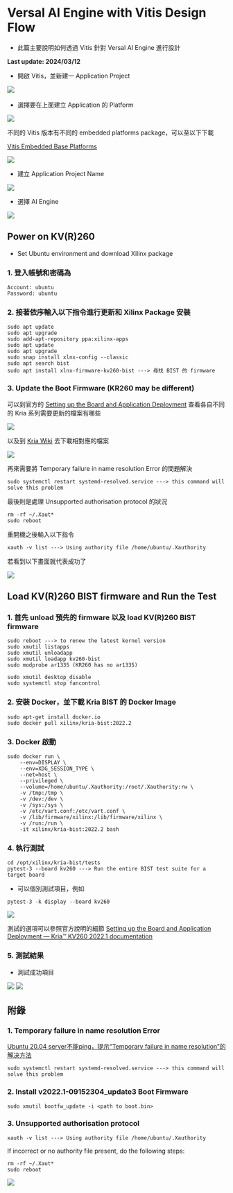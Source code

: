 # Versal AI Engine with Vitis Design Flow
+ 此篇主要說明如何透過 Vitis 針對 Versal AI Engine 進行設計

**Last update: 2024/03/12**

+ 開啟 Vitis，並新建一 Application Project

​<img src="Images/AI1.PNG"/>

+ 選擇要在上面建立 Application 的 Platform

<img src="Images/AI2.PNG"/>

不同的 Vitis 版本有不同的 embedded platforms package，可以至以下下載

[Vitis Embedded Base Platforms](https://www.xilinx.com/support/download/index.html/content/xilinx/en/downloadNav/embedded-platforms.html)

<img src="Images/AI3.PNG"/>

+ 建立 Application Project Name

<img src="Images/AI4.PNG"/>

+ 選擇 AI Engine

<img src="Images/AI5.PNG"/>

## Power on KV(R)260
+ Set Ubuntu environment and download Xilinx package
### 1. 登入帳號和密碼為
```
Account: ubuntu
Password: ubuntu
```

### 2. 接著依序輸入以下指令進行更新和 Xilinx Package 安裝
```
sudo apt update
sudo apt upgrade
sudo add-apt-repository ppa:xilinx-apps
sudo apt update
sudo apt upgrade
sudo snap install xlnx-config --classic
sudo apt search bist
sudo apt install xlnx-firmware-kv260-bist ---> 尋找 BIST 的 firmware
```

### 3. Update the Boot Firmware (KR260 may be different)
可以到官方的 [Setting up the Board and Application Deployment](https://xilinx.github.io/kria-apps-docs/kv260/2022.1/build/html/docs/bist/docs/run.html) 查看各自不同的 Kria 系列需要更新的檔案有哪些

<img src="Images/AI1.PNG"/>

以及到 [Kria Wiki](https://xilinx-wiki.atlassian.net/wiki/spaces/A/pages/1641152513/Kria+SOMs+Starter+Kits#Boot-Firmware-Updates) 去下載相對應的檔案

<img src="Images/AI1.PNG"/>

再來需要將 Temporary failure in name resolution Error 的問題解決
```
sudo systemctl restart systemd-resolved.service ---> this command will solve this problem
```

最後則是處理 Unsupported authorisation protocol 的狀況
```
rm -rf ~/.Xaut*
sudo reboot
```

重開機之後輸入以下指令
```
xauth -v list ---> Using authority file /home/ubuntu/.Xauthority
```

若看到以下畫面就代表成功了

<img src="Images/AI1.PNG"/>

## Load KV(R)260 BIST firmware and Run the Test
### 1. 首先 unload 預先的 firmware 以及 load KV(R)260 BIST firmware
```
sudo reboot ---> to renew the latest kernel version
sudo xmutil listapps
sudo xmutil unloadapp
sudo xmutil loadapp kv260-bist
sudo modprobe ar1335 (KR260 has no ar1335)

sudo xmutil desktop_disable
sudo systemctl stop fancontrol
```

### 2. 安裝 Docker，並下載 Kria BIST 的 Docker Image
```
sudo apt-get install docker.io
sudo docker pull xilinx/kria-bist:2022.2
```

### 3. Docker 啟動
```
sudo docker run \
    --env=DISPLAY \
    --env=XDG_SESSION_TYPE \
    --net=host \
    --privileged \
    --volume=/home/ubuntu/.Xauthority:/root/.Xauthority:rw \
    -v /tmp:/tmp \
    -v /dev:/dev \
    -v /sys:/sys \
    -v /etc/vart.conf:/etc/vart.conf \
    -v /lib/firmware/xilinx:/lib/firmware/xilinx \
    -v /run:/run \
    -it xilinx/kria-bist:2022.2 bash 
```

### 4. 執行測試
```
cd /opt/xilinx/kria-bist/tests
pytest-3 --board kv260 ---> Run the entire BIST test suite for a target board
```

+ 可以個別測試項目，例如
```
pytest-3 -k display --board kv260
```
<img src="Images/AI1.PNG"/>

測試的選項可以參照官方說明的細節
[Setting up the Board and Application Deployment — Kria™ KV260 2022.1 documentation](https://xilinx.github.io/kria-apps-docs/kv260/2022.1/build/html/docs/bist/docs/run.html)

### 5. 測試結果
+ 測試成功項目
<img src="Images/AI1.PNG"/>
<img src="Images/AI1.PNG"/>

## 附錄
### 1. Temporary failure in name resolution Error
[Ubuntu 20.04 server不能ping，提示“Temporary failure in name resolution”的解决方法](https://blog.csdn.net/donaldsy/article/details/119973990)
```
sudo systemctl restart systemd-resolved.service ---> this command will solve this problem
```

### 2. Install v2022.1-09152304_update3 Boot Firmware
```
sudo xmutil bootfw_update -i <path to boot.bin>
```

### 3. Unsupported authorisation protocol

```
xauth -v list ---> Using authority file /home/ubuntu/.Xauthority
```

If incorrect or no authority file present, do the following steps:

```
rm -rf ~/.Xaut*
sudo reboot
```

<img src="Images/AI1.PNG"/>
